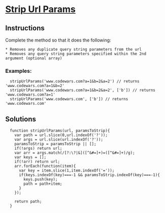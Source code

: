 # [Strip Url Params](https://www.codewars.com/kata/strip-url-params/train/javascript)

## Instructions

  Complete the method so that it does the following:

    * Removes any duplicate query string parameters from the url
    * Removes any query string parameters specified within the 2nd argument (optional array)

### Examples:

```
  stripUrlParams('www.codewars.com?a=1&b=2&a=2') // returns 'www.codewars.com?a=1&b=2'
  stripUrlParams('www.codewars.com?a=1&b=2&a=2', ['b']) // returns 'www.codewars.com?a=1'
  stripUrlParams('www.codewars.com', ['b']) // returns 'www.codewars.com'
```




## Solutions

```
  function stripUrlParams(url, paramsToStrip){
    var path = url.slice(0,url.indexOf('?'));
    var args = url.slice(url.indexOf('?'));
    paramsToStrip = paramsToStrip || [];
    if(!args) return url;
    var arr = args.match(/[?:\?|&]([^&#=]+)=([^&#=]+)/g);
    var keys = [];
    if(!arr) return url;
    arr.forEach(function(item){
      var key = item.slice(1,item.indexOf('='));
      if(keys.indexOf(key)===-1 && paramsToStrip.indexOf(key)===-1){
        keys.push(key);
        path = path+item;
      }
    });
    
    return path;
  }
```